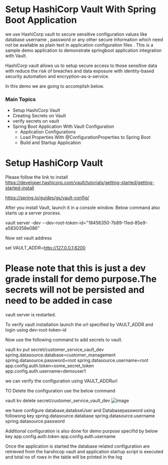 # Setup HashiCorp Vault With Spring Boot Application
<p align="left">
 we use HashiCorp vault to secure sensitive configuration values like
 database username , password or any other secure information which need not
 be available as plain text in application configuration files .
 This is a sample demo application to demonstrate springboot application integration with Vault.

HashiCorp vault allows us to setup secure access to those sensitive data with reduce the risk of breaches and data exposure with identity-based security automation and encryption-as-a-service.

In this demo we are going to accomplish below.
</p>

### Main Topics

- Setup HashiCorp Vault
- Creating Secrets on Vault
- verify secrets on vault
- Spring Boot Application With Vault Configuration
  - Application Configurations
  - Load Properties With @ConfigurationProperties to Spring Boot
  - Build and Startup Application


# Setup HashiCorp Vault

Please follow the link to install
https://developer.hashicorp.com/vault/tutorials/getting-started/getting-started-install

https://spring.io/guides/gs/vault-config/

After you install Vault, launch it in a console window. Below command also starts up a server process.

vault server -dev --dev-root-token-id="18456350-7b89-11ed-85e9-a5830358e086"

Now set vault address

set VAULT_ADDR=http://127.0.0.1:8200

# Please note that this is just a dev grade install for demo purpose.The secrets will not be persisted and need to be added in case
vault server is restarted.

To verify vault installation launch the url specified by VAULT_ADDR and login using dev-root-token-id

Now use the following command to add secrets to vault.

vault kv put secret/customer_service_vault_dev  spring.datasource.database=customer_management spring.datasource.password=root spring.datasource.username=root app.config.auth.token=some_secret_token app.config.auth.username=demouser1

we can verify the configuration using VAULT_ADDRurl

TO Delete the configuration use the below command

vault kv delete secret/customer_service_vault_dev
![image](https://user-images.githubusercontent.com/21273507/235407769-99f94073-5bd1-45cb-b8a5-48328a1b48e6.png)

we have configure database,databseUser and Databasepassword using followong key
spring.datasource.database
spring.datasource.username
spring.datasource.password

Additional configuration is also done for demo purpose specifid by below key
app.config.auth.token
app.config.auth.username

Once the application is started the database related configuration are retrieved
from the harshicop vault and application startup script is executed and
total no of rows in the table will be printed in the log



